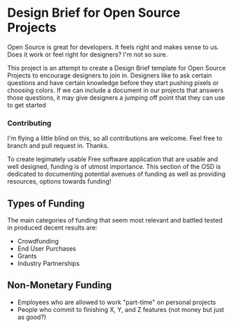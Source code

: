 # Design Brief for Open Source Projects

Open Source is great for developers. It feels right and makes sense to us. Does it work or feel right for designers? I'm not so sure.

This project is an attempt to create a Design Brief template for Open Source Projects to encourage designers to join in. Designers like to ask certain questions and have certain knowledge before they start pushing pixels or choosing colors. If we can include a document in our projects that answers those questions, it may give designers a jumping off point that they can use to get started

### Contributing

I'm flying a little blind on this, so all contributions are welcome. Feel free to branch and pull request in. Thanks.


To create legimately usable Free software application that are usable and well designed, funding is of utmost importance. This section of the OSD is dedicated to documenting potential avenues of funding as well as providing resources, options towards funding!

## Types of Funding

The main categories of funding that seem most relevant and battled tested in produced decent results are:

- Crowdfunding
- End User Purchases
- Grants
- Industry Partnerships

## Non-Monetary Funding

- Employees who are allowed to work "part-time" on personal projects
- People who commit to finishing X, Y, and Z features (not money but just as good?)

